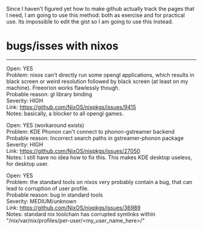 Since I haven't figured yet how to make github actually track the pages that I need, I am going to use this method: both as exercise and for practical use. Its impossible to edit the gist so I am going to use this instead.

# bugs/isses with nixos
-- -- -- --
Open: YES  
Problem: nixos can't directly run some opengl applications, which results in black screen or weird resolution followed by black screen (at least on my machine). Freeorion works flawlessly though.  
Probable reason: gl library binding  
Severity: HIGH  
Link: https://github.com/NixOS/nixpkgs/issues/9415  
Notes: basically, a blocker to all opengl games.  


Open: YES (workaround exists)  
Problem: KDE Phonon can't connect to phonon-gstreamer backend  
Probable reason: Incorrect search paths in gstreamer-phonon package  
Severity: HIGH  
Link: https://github.com/NixOS/nixpkgs/issues/27050  
Notes: I still have no idea how to fix this. This makes KDE desktop useless, for desktop user.  


Open: YES  
Problem: the standard tools on nixos very probably contain a bug, that can lead to corruption of user profile.  
Probable reason: bug in standard tools  
Severity: MEDIUM/unknown  
Link: https://github.com/NixOS/nixpkgs/issues/36989  
Notes:  standard nix toolchain has corrupted symlinks within "/nix/var/nix/profiles/per-user/<my_user_name_here>/" 
